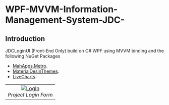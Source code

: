 # WPF-MVVM-Information-Management-System-JDC-

## Introduction

JDCLoginUI (Front-End Only) build on C# WPF using MVVM binding and the following NuGet Packages
  * [MahApps.Metro](https://github.com/MahApps/MahApps.Metro).
  * [MaterialDesinThemes](https://github.com/MaterialDesignInXAML/MaterialDesignInXamlToolkit).
  * [LiveCharts](https://github.com/Live-Charts/Live-Charts).
 
<table>
  <tr>
    <td align="center">
      <a data-flickr-embed="true" href="https://www.flickr.com/photos/193485149@N02/51318967251/in/dateposted-public/" title="LogIn"><img src="https://live.staticflickr.com/65535/51318967251_7250e86edb_k.jpg" alt="LogIn"></a><script async src="//embedr.flickr.com/assets/client-code.js" charset="utf-8"></script>
      </a>
      <br />
      <em>Project Login Form</em>
    </td>
  </tr>
</table>

